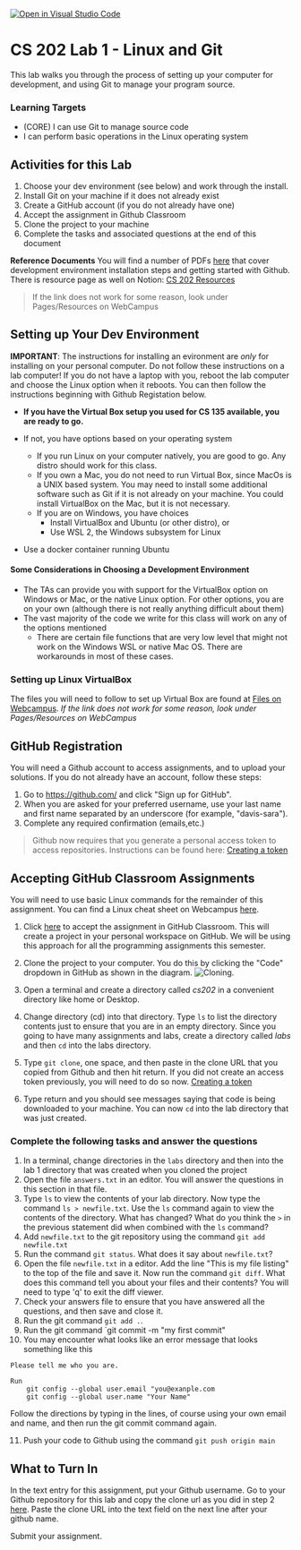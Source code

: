 [![Open in Visual Studio Code](https://classroom.github.com/assets/open-in-vscode-c66648af7eb3fe8bc4f294546bfd86ef473780cde1dea487d3c4ff354943c9ae.svg)](https://classroom.github.com/online_ide?assignment_repo_id=7875303&assignment_repo_type=AssignmentRepo)
# CS 202 Lab 1 - Linux and Git
This lab walks you through the process of setting up your computer for development, and using Git to manage your program source.


### Learning Targets
* (CORE) I can use Git to manage source code
* I can perform basic operations in the Linux operating system


## Activities for this Lab

1. Choose your dev environment (see below) and work through the install. 
2. Install Git on your machine if it does not already exist
3. Create a GitHub account (if you do not already have one)
4. Accept the assignment in Github Classroom
5. Clone the project to your machine
6. Complete the tasks and associated questions at the end of this document

 **Reference Documents** 
You will find a number of PDFs 
[here](https://webcampus.unr.edu/courses/84308/pages/resources) that cover development environment installation steps and getting started with Github. There is resource page as well on Notion: [CS 202 Resources](https://cosmic-boot-d3d.notion.site/CS-202-Resources-09d01bbb0e8740f5ac8460a0d02a3adb)
> If the link does not work for some reason, look under Pages/Resources on WebCampus

## Setting up Your Dev Environment

**IMPORTANT**: The instructions for installing an evironment are *only* for installing on your personal computer. Do not follow these instructions on a lab computer! If you do not have a laptop with you, reboot the lab computer and choose the Linux option when it reboots. You can then follow the instructions beginning with Github Registation below.

* **If you have the Virtual Box setup you used for CS 135 available, you are ready to go.**

* If not, you have options based on your operating system
   * If you run Linux on your computer natively, you are good to go. Any distro should work for this class.
   * If you own a Mac, you do not need to run Virtual Box, since MacOs is a UNIX based system. You may need to install some additional software such as Git if it is not already on your machine. You could install VirtualBox on the Mac, but it is not necessary.
   * If you are on Windows, you have choices
     * Install VirtualBox and Ubuntu (or other distro), or
     * Use WSL 2, the Windows subsystem for Linux
* Use a docker container running Ubuntu

#### Some Considerations in Choosing a Development Environment
* The TAs can provide you with support for the VirtualBox option on Windows or Mac, or the native Linux option. For other options, you are on your own (although there is not really anything difficult about them)
* The vast majority of the code we write for this class will work on any of the options mentioned
   * There are certain file functions that are very low level that might not work on the Windows WSL or native Mac OS. There are workarounds in most of these cases.

### Setting up Linux VirtualBox

The files you will need to follow to set up Virtual Box are found at
[Files on Webcampus](https://webcampus.unr.edu/courses/84308/pages/resources).
_If the link does not work for some reason, look under Pages/Resources on WebCampus_

## GitHub Registration
You will need a Github account to access assignments, and to upload your solutions. If you do not already have an account, follow these steps:

1. Go to https://github.com/ and click "Sign up for GitHub". 
2. When you are asked for your preferred username, use your last name and first name separated by an underscore (for example, "davis-sara").
3. Complete any required confirmation (emails,etc.)

> Github now requires that you generate a personal access token to access repositories. Instructions can be found here: [Creating a token](https://docs.github.com/en/github/authenticating-to-github/keeping-your-account-and-data-secure/creating-a-personal-access-token)

## Accepting GitHub Classroom Assignments
You will need to use basic Linux commands for the remainder of this assignment. You can find a Linux cheat sheet on Webcampus [here](https://webcampus.unr.edu/courses/84308/pages/resources).

1. Click [here](https://classroom.github.com/a/5jHH0u65) to accept the assignment in GitHub Classroom. This will create a project in your personal workspace on GitHub. We will be using this approach for all the programming assignments this semester.
2. Clone the project to your computer. You do this by clicking the "Code" dropdown in GitHub as shown in the diagram. ![Cloning](cloning.png). <span id="clone"></span>
1. Open a terminal and create a directory called _cs202_ in a convenient directory like home or Desktop.
2. Change directory (cd) into that directory. Type `ls` to list the directory contents just to ensure that you are in an empty directory. Since you going to have many assignments and labs, create a directory called _labs_ and then `cd` into the labs directory.
3. Type `git clone`, one space, and then paste in the clone URL that you copied from Github and then hit return. If you did not create an access token previously, you will need to do so now. [Creating a token](https://docs.github.com/en/github/authenticating-to-github/keeping-your-account-and-data-secure/creating-a-personal-access-token)

4. Type return and you should see messages saying that code is being downloaded to your machine. You can now `cd` into the lab directory that was just created.

### Complete the following tasks and answer the questions

1. In a terminal, change directories in the `labs` directory and then into the lab 1 directory that was created when you cloned the project
2. Open the file `answers.txt` in an editor. You will answer the questions in this section in that file.
3. Type `ls` to view the contents of your lab directory. Now type the command `ls > newfile.txt`. Use the `ls` command again to view the contents of the directory. What has changed? What do you think the `>` in the previous statement did when combined with the `ls` command?
4. Add `newfile.txt` to the git repository using the command `git add newfile.txt`
5. Run the command `git status`. What does it say about `newfile.txt`?
6. Open the file `newfile.txt` in a editor. Add the line "This is my file listing" to the top of the file and save it. Now run the command `git diff`. What does this command tell you about your files and their contents? You will need to type 'q' to exit the diff viewer.
7. Check your answers file to ensure that you have answered all the questions, and then save and close it.
8. Run the git command `git add .`.
9. Run the git command `git commit -m "my first commit"
10. You may encounter what looks like an error message that looks something like this

```
Please tell me who you are. 

Run 
	git config --global user.email "you@exanple.com 
	git config --global user.name "Your Name"

```
Follow the directions by typing in the lines, of course using your own email and name, and then run the git commit command again. 

11. Push your code to Github using the command `git push origin main`

## What to Turn In
In the text entry for this assignment, put your Github username. Go to your Github repository for this lab and copy the clone url as you did in step 2 [here](#clone). Paste the clone URL into the text field on the next line after your github name.

Submit your assignment.









